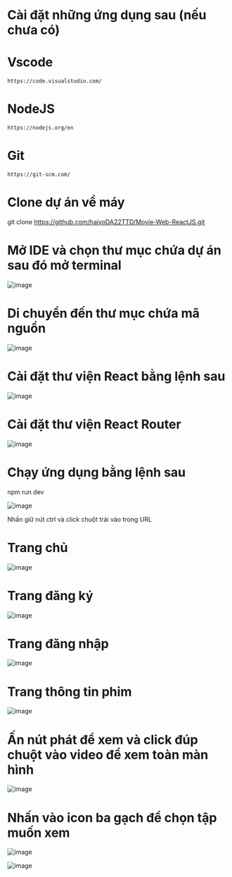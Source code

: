 
# Cài đặt những ứng dụng sau (nếu chưa có)
  # Vscode 
    https://code.visualstudio.com/
  # NodeJS
    https://nodejs.org/en
  # Git
    https://git-scm.com/
    
# Clone dự án về máy

  git clone https://github.com/haivoDA22TTD/Movie-Web-ReactJS.git
# Mở IDE và chọn thư mục chứa dự án sau đó mở terminal
  ![image](https://github.com/user-attachments/assets/9a1f77cf-4cc6-41e7-8267-88382381ab76)
# Di chuyển đến thư mục chứa mã nguồn
  ![image](https://github.com/user-attachments/assets/7f4dd11c-1d74-4111-a1da-31c6f4e833b5)
# Cài đặt thư viện React bằng lệnh sau 
  ![image](https://github.com/user-attachments/assets/0f351d31-6e7a-45f5-a025-f1b9237feeaf)
# Cài đặt thư viện React Router
  ![image](https://github.com/user-attachments/assets/b3b49e61-9d9d-4390-b55e-2d7925fa4927)
# Chạy ứng dụng bằng lệnh sau
  npm run dev

  
  ![image](https://github.com/user-attachments/assets/21a6866d-c71d-4c07-8c74-e261e618bcf5)

  
  Nhấn giữ nút ctrl và click chuột trái vào trong URL
# Trang chủ
  ![image](https://github.com/user-attachments/assets/40550446-a790-4d47-b90b-2e7c8df68508)
# Trang đăng ký
  ![image](https://github.com/user-attachments/assets/5633255a-d4c3-49d0-9456-4cbfd2a60e7a)
# Trang đăng nhập
  ![image](https://github.com/user-attachments/assets/01842153-fcaf-461b-ba34-d79c819448d6)
# Trang thông tin phim 
  ![image](https://github.com/user-attachments/assets/f1847ec0-43b5-4e9a-89ea-fb7874917836)
 # Ấn nút phát để xem và click đúp chuột vào video để xem toàn màn hình
   ![image](https://github.com/user-attachments/assets/d6bc5160-6f44-43ba-9732-2d7c084250e7)
  # Nhấn vào icon ba gạch để chọn tập muốn xem 
   ![image](https://github.com/user-attachments/assets/ed30b7f1-7eb5-4f26-bb5d-37250ef20b87)

  

![image](https://github.com/user-attachments/assets/36afa090-9c84-4751-a000-79e75c420b62)








  
